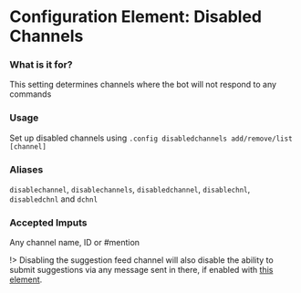 # Configuration Element: Disabled Channels

### What is it for?
This setting determines channels where the bot will not respond to any commands

### Usage
Set up disabled channels using `.config disabledchannels add/remove/list [channel]`

### Aliases
`disablechannel`, `disablechannels`, `disabledchannel`, `disablechnl`, `disabledchnl` and `dchnl`

### Accepted Imputs
Any channel name, ID or #mention

!> Disabling the suggestion feed channel will also disable the ability to submit suggestions via any message sent in there, if enabled with [this element](/config/inchannelsuggestions.md).

